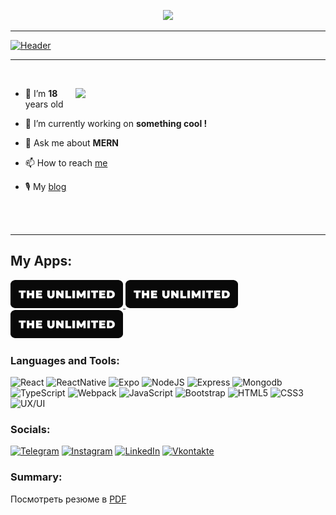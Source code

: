 <p align="center">
  <img src="https://readme-typing-svg.demolab.com/?lines=Hi,+I'm+Pavloging;Middle+Developer;4%2B+years+of+coding+experience;Always+learning+new+things&font=Fira+Code&center=true&width=440&height=45&color=f75c7e&vCenter=true&pause=1000&size=24" />
</p>

---

[![Header](https://ic.wampi.ru/2023/01/30/header.gif)](https://t.me/pavloging)

---

<br>

<p align="right">
    <img align="right" width="400" src="https://i.pinimg.com/originals/2d/90/92/2d9092a49b889204284f0dea4ce7ec8b.gif">
</p>

- 👤 I’m **18** years old

- 🔭 I’m currently working on **something cool !**

- 💬 Ask me about **MERN**

- 📫 How to reach <a href="https://t.me/pavloging">me</a>

- 🎙 My <a href="https://t.me/pavloging_way">blog</a>

<br>
<br>

---

## My Apps:

<a href="https://hypedroop.netlify.app/" target="_blank">
  <img src="https://github.com/AlexeyShpavda/alexeyshpavda/blob/master/assets/the_unlimited.png" alt="The Unlimited" width="180"/>
</a>
<a href="https://github.com/pavloging/TrainX" target="_blank">
  <img src="https://github.com/AlexeyShpavda/alexeyshpavda/blob/master/assets/the_unlimited.png" alt="The Unlimited" width="180"/>
</a>
<a href="https://cenema.netlify.app/" target="_blank">
  <img src="https://github.com/AlexeyShpavda/alexeyshpavda/blob/master/assets/the_unlimited.png" alt="The Unlimited" width="180"/>
</a>

### Languages and Tools:

![React](https://img.shields.io/badge/-React-090909?style=for-the-badge&logo=react)
![ReactNative](https://img.shields.io/badge/-Expo-090909?style=for-the-badge&logo=node)
![Expo](https://img.shields.io/badge/-ReactNative-090909?style=for-the-badge&logo=node)
![NodeJS](https://img.shields.io/badge/-NodeJS-090909?style=for-the-badge&logo=node)
![Express](https://img.shields.io/badge/-Express-090909?style=for-the-badge&logo=express)
![Mongodb](https://img.shields.io/badge/-Mongodb-090909?style=for-the-badge&logo=mongodb)
![TypeScript](https://img.shields.io/badge/-TypeScript-090909?style=for-the-badge&logo=typyscript)
![Webpack](https://img.shields.io/badge/-Webpack-090909?style=for-the-badge&logo=webpack)
![JavaScript](https://img.shields.io/badge/-JavaScript-090909?style=for-the-badge&logo=javascript)
![Bootstrap](https://img.shields.io/badge/-Bootstrap-090909?style=for-the-badge&logo=bootstrap)
![HTML5](https://img.shields.io/badge/-HTML5-090909?style=for-the-badge&logo=html)
![CSS3](https://img.shields.io/badge/-CSS3-090909?style=for-the-badge&logo=css)
![UX/UI](https://img.shields.io/badge/-UX/UI-090909?style=for-the-badge&logo=ux)

### Socials:

[![Telegram](https://img.shields.io/badge/-Telegram-090909?style=for-the-badge&logo=telegram&logoColor=27A0D9)](https://t.me/pavloging)
[![Instagram](https://img.shields.io/badge/-Instagram-090909?style=for-the-badge&logo=instagram&logoColor=B4068E)](https://www.instagram.com/pavloging)
[![LinkedIn](https://img.shields.io/badge/-LinkedIn-090909?style=for-the-badge&logo=linkedin&logoColor=007BB6)](https://www.linkedin.com/in/pavlogingg)
[![Vkontakte](https://img.shields.io/badge/-Vkontakte-090909?style=for-the-badge&logo=Vk&logoColor=4F7DB3)](https://vk.com/pavloging)

### Summary:

Посмотреть резюме в <a href="http://d.zaix.ru/AkFW.pdf" target="_blank">PDF</a>

